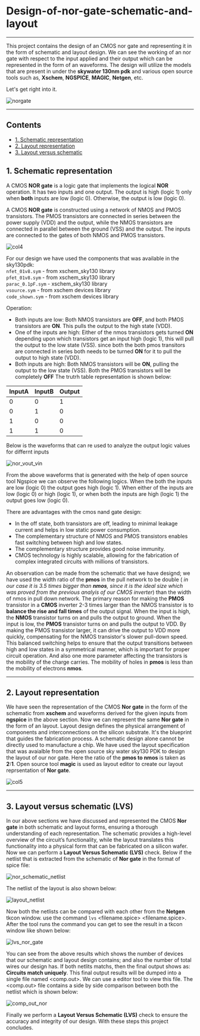 # Design-of-nor-gate-schematic-and-layout
---
This project contains the design of an CMOS nor gate and representing it in the form of schematic and layout design. We can see the working of an nor gate with respect to the input applied and their output which can be represented in the form of an waveforms. The design will utilize the models that are present in under the __skywater 130nm pdk__ and various open source tools such as, __Xschem__, __NGSPICE__, __MAGIC__, __Netgen__, etc.

Let's get right into it.

![norgate](https://github.com/user-attachments/assets/abd3ce4e-f494-49e2-bf3e-906f86f372b7)

---
## Contents
- [1. Schematic representation](#1-Schematic-representation)
- [2. Layout representation](#2-Layout-representation)
- [3. Layout versus schematic](#3-Layout-versus-schematic)

## 1. Schematic representation

A CMOS **NOR gate** is a logic gate that implements the logical **NOR** operation. It has two inputs and one output. The output is high (logic 1) only when **both** inputs are low (logic 0). Otherwise, the output is low (logic 0).

A CMOS **NOR gate** is constructed using a network of NMOS and PMOS transistors. The PMOS transistors are connected in series between the power supply (VDD) and the output, while the NMOS transistors are connected in parallel between the ground (VSS) and the output. The inputs are connected to the gates of both NMOS and PMOS transistors.

![col4](https://github.com/user-attachments/assets/52d6ba22-799c-4044-8b4c-bfbaeae362cf)

For our design we have used the components that was available in the sky130pdk:<br>
```nfet_01v8.sym``` - from xschem_sky130 library<br>
```pfet_01v8.sym``` - from xschem_sky130 library<br>
```parac_0.1pF.sym``` - xschem_sky130 library<br>
```vsource.sym``` - from xschem devices library<br>
```code_shown.sym``` - from xschem devices library<br>

Operation:
* Both inputs are low: Both NMOS transistors are **OFF**, and both PMOS transistors are **ON**. This pulls the output to the high state (VDD).
* One of the inputs are high: Either of the nmos transistors gets turned **ON** depending upon which transistors get an input high (logic 1), this will pull the output to the low state (VSS). since both the both pmos transitors are connected in series both needs to be turned **ON** for it to pull the output to high state (VDD). 
* Both inputs are high: Both NMOS transistors will be **ON**, pulling the output to the low state (VSS). Both the PMOS transistors will be completely **OFF**
The trutrh table representation is shown below:

| InputA  | InputB | Output | 
|---------|------- | ------ |
|    0    |    0   |    1   | 
|    0    |    1   |    0   |
|    1    |    0   |    0   |
|    1    |    1   |    0   |

Below is the waveforms that can re used to analyze the output logic values for differnt inputs

![nor_vout_vin](https://github.com/user-attachments/assets/74a29590-3bbd-4300-8678-91385386f5f6)

From the above waveforms that is generated with the help of open source tool Ngspice we can observe the following logics. When the both the inputs are low (logic 0) the output goes high (logic 1). When either of the inputs are low (logic 0) or high (logic 1), or when both the inputs are high (logic 1) the output goes low (logic 0).

There are advantages with the cmos nand gate design:
* In the off state, both transistors are off, leading to minimal leakage current and helps in low static power consumption.
* The complementary structure of NMOS and PMOS transistors enables fast switching between high and low states.
* The complementary structure provides good noise immunity.
* CMOS technology is highly scalable, allowing for the fabrication of complex integrated circuits with millions of transistors.

An observation can be made from the schematic that we have designd; we have used the width ratio of the **pmos** in the pull network to be double ( _in our case it is 3.5 times bigger than **nmos**, since it is the ideal size which was proved from the previous analyis of our CMOS inverter_) than the width of nmos in pull down network. The primary reason for making the **PMOS** transistor in a **CMOS** inverter 2-3 times larger than the NMOS transistor is to **balance the rise and fall times** of the output signal.
When the input is high, the **NMOS** transistor turns on and pulls the output to ground. When the input is low, the **PMOS** transistor turns on and pulls the output to VDD. By making the PMOS transistor larger, it can drive the output to VDD more quickly, compensating for the NMOS transistor's slower pull-down speed. This balanced switching helps to ensure that the output transitions between high and low states in a symmetrical manner, which is important for proper circuit operation. And also one more parameter affecting the transistors is the mobility of the charge carries. The mobility of holes in **pmos** is less than the mobility of electrons **nmos**.

---

## 2. Layout representation

We have seen the representation of the CMOS **Nor gate** in the form of the schematic from **xschem** and waveforms derived for the given inputs from **ngspice** in the above section. Now we can represent the same **Nor gate** in the form of an layout. Layout design defines the physical arrangement of components and interconnections on the silicon substrate. It's the blueprint that guides the fabrication process. A schematic design alone cannot be directly used to manufacture a chip.
We have used the layout specification that was avaialble from the open source sky water sky130 PDK to design the layout of our nor gate. Here the ratio of the **pmos to nmos** is taken as **2:1**. Open source tool **magic** is used as layout editor to create our layout reprsentation of **Nor gate**.

![col5](https://github.com/user-attachments/assets/06aa72a8-a4a2-4c1a-bbee-46694a878e67)

---

## 3. Layout versus schematic (LVS)

In our above sections we have discussed and represented the CMOS **Nor gate** in both schematic and layout forms, ensuring a thorough understanding of each representation. The schematic provides a high-level overview of the circuit’s functionality, while the layout translates this functionality into a physical form that can be fabricated on a silicon wafer. Now we can perform a **Layout Versus Schematic (LVS)** check. 
Below if the netlist that is extracted from the schematic of **Nor gate** in the format of spice file:

![nor_schematic_netlist](https://github.com/user-attachments/assets/55c4001c-0687-407b-b921-e577753e6e2d)

The netlist of the layout is also shown below:

![layout_netlist](https://github.com/user-attachments/assets/0b78cfc9-2b71-4831-8c7c-d6c6e320d626)

Now both the netlists can be compared with each other from the **Netgen** tkcon window. use the command ```lvs``` <filename.spice> <filename.spice>. 
After the tool runs the command you can get to see the result in a tkcon window like shown below:

![lvs_nor_gate](https://github.com/user-attachments/assets/a35debcf-7306-4a59-9305-3910360df7aa)

You can see from the above results which shows the number of devices that our schematic and layout design contains; and also the number of total wires our design has. If both netlits matchs, then the final output shows as: **Circuits match uniquely**. This final output results will be dumped into a single file named <comp.out>. We can use a editor tool to view this file. The <comp.out> file contains a side by side comparison between both the netlist which is shown below:

![comp_out_nor](https://github.com/user-attachments/assets/b0e4e4f4-5af5-4220-825a-c3532cab2993)

Finally we perform a **Layout Versus Schematic (LVS)** check to ensure the accuracy and integrity of our design. With these steps this project concludes.
